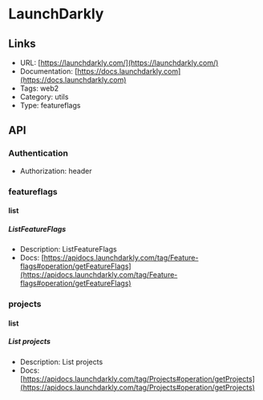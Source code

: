 # LaunchDarkly

## Links

* URL: [https://launchdarkly.com/](https://launchdarkly.com/)
* Documentation: [https://docs.launchdarkly.com](https://docs.launchdarkly.com)
* Tags: web2
* Category: utils
* Type: featureflags

## API

### Authentication

* Authorization: header

### featureflags

#### list

##### ListFeatureFlags

* Description: ListFeatureFlags
* Docs: [https://apidocs.launchdarkly.com/tag/Feature-flags#operation/getFeatureFlags](https://apidocs.launchdarkly.com/tag/Feature-flags#operation/getFeatureFlags)

### projects

#### list

##### List projects

* Description: List projects
* Docs: [https://apidocs.launchdarkly.com/tag/Projects#operation/getProjects](https://apidocs.launchdarkly.com/tag/Projects#operation/getProjects)
